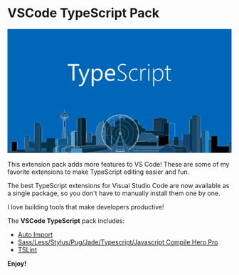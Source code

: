 # VSCode TypeScript Pack

![Banner](assets/banner.jpeg)

This extension pack adds more features to VS Code! These are some of my favorite extensions to make TypeScript editing easier and fun.

The best TypeScript extensions for Visual Studio Code are now available as a single package, so you don't have to manually install them one by one.

I love building tools that make developers productive!

The **VSCode TypeScript** pack includes:

* [Auto Import](https://marketplace.visualstudio.com/items?itemName=steoates.autoimport)
* [Sass/Less/Stylus/Pug/Jade/Typescript/Javascript Compile Hero Pro](https://marketplace.visualstudio.com/items?itemName=Wscats.eno)
* [TSLint](https://marketplace.visualstudio.com/items?itemName=ms-vscode.vscode-typescript-tslint-plugin)

**Enjoy!**
